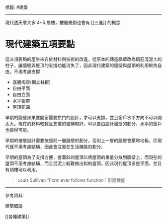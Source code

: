 標籤: #建築 

---

現代透天厝大多 4~5 層樓，樓層規劃也會有 [[三進]] 的概念

# 現代建築五項要點

這五項要點的產生來自於材料與技術的改進，從原本的磚造牆壁改為鋼筋混泥土的柱子，讓牆壁與屋頂的支撐功能消失了，因此現代建築的牆壁與屋頂的利用較為自由，不用考慮支撐

- 底層掏空(獨立柱群)
- 自由平面
- 自由立面
- 水平窗帶
- 屋頂花園

早期的牆壁如果要開窗需要拱門的設計，才可以支撐，並且窗戶水平方向不可以開太大。現在的材料較輕且支撐的結構較好，可以自由設計牆壁的劃分，水平的窗戶也變得可能。

早期的樓層設計需要依照前一層牆壁的劃分，否則上一層的牆壁會壓垮地板，而現代就不用考慮結構，因此會注重在生活機能的劃分。

早期的屋頂為了支撐方便，會蓋斜的屋頂以將屋頂的重量分散到牆壁上，而現在的屋頂不用考慮結構，而且混泥土較難做出斜的屋頂，因此現代屋頂多是平面，並且有頂樓可以利用。

> Louis Sullivan
> "Form ever follows function."
> 形隨機能

---

參考資料:

建築概論

[[各種建築]]